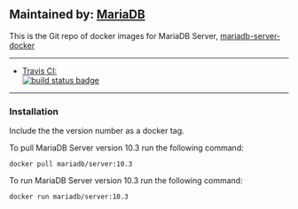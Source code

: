 ## Maintained by: [MariaDB](https://mariadb.com/)

This is the Git repo of docker images for MariaDB Server, [mariadb-server-docker](https://github.com/mariadb-corporation/mariadb-server-docker)

---

-	[Travis CI:  
	![build status badge](https://img.shields.io/travis/mariadb-corporation/mariadb-server-docker/master.svg)](https://travis-ci.org/mariadb-corporation/mariadb-server-docker/branches)

---

### Installation
Include the the version number as a docker tag.

To pull MariaDB Server version 10.3 run the following command:
```
docker pull mariadb/server:10.3
```

To run MariaDB Server version 10.3 run the following command:
```
docker run mariadb/server:10.3
```

